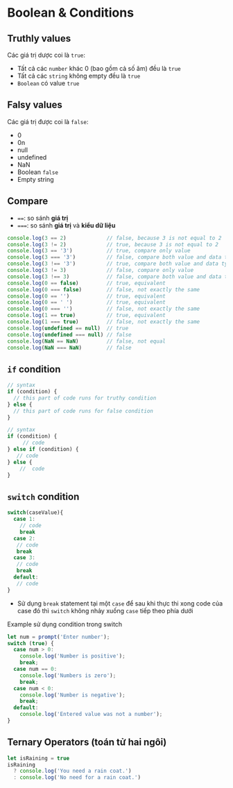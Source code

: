 # Boolean & Conditions

## Truthly values

Các giá trị dược coi là `true`:

- Tất cả các `number` khác 0 (bao gồm cả số âm) đều là `true`
- Tất cả các `string` không empty đều là `true`
- `Boolean` có value `true`

## Falsy values

Các giá trị được coi là `false`:

- 0
- 0n
- null
- undefined
- NaN
- Boolean `false`
- Empty string

## Compare

- `==`: so sánh **giá trị**
- `===`: so sánh **giá trị** và **kiểu dữ liệu**

```javascript
console.log(3 == 2)             // false, because 3 is not equal to 2
console.log(3 != 2)             // true, because 3 is not equal to 2
console.log(3 == '3')           // true, compare only value
console.log(3 === '3')          // false, compare both value and data type
console.log(3 !== '3')          // true, compare both value and data type
console.log(3 != 3)             // false, compare only value
console.log(3 !== 3)            // false, compare both value and data type
console.log(0 == false)         // true, equivalent
console.log(0 === false)        // false, not exactly the same
console.log(0 == '')            // true, equivalent
console.log(0 == ' ')           // true, equivalent
console.log(0 === '')           // false, not exactly the same
console.log(1 == true)          // true, equivalent
console.log(1 === true)         // false, not exactly the same
console.log(undefined == null)  // true
console.log(undefined === null) // false
console.log(NaN == NaN)         // false, not equal
console.log(NaN === NaN)        // false
```

## `if` condition

```javascript
// syntax
if (condition) {
  // this part of code runs for truthy condition
} else {
  // this part of code runs for false condition
}

// syntax
if (condition) {
     // code
} else if (condition) {
   // code
} else {
    //  code
}
```

## `switch` condition

```javascript
switch(caseValue){
  case 1:
    // code
    break
  case 2:
   // code
   break
  case 3:
   // code
   break
  default:
   // code
}
```

- Sử dụng `break` statement tại một `case` để sau khi thực thi xong code của case đó thì `switch` không nhảy xuống `case` tiếp theo phía dưới

Example sử dụng condition trong switch

```javascript
let num = prompt('Enter number');
switch (true) {
  case num > 0:
    console.log('Number is positive');
    break;
  case num == 0:
    console.log('Numbers is zero');
    break;
  case num < 0:
    console.log('Number is negative');
    break;
  default:
    console.log('Entered value was not a number');
}
```

## Ternary Operators (toán tử hai ngôi)

```javascript
let isRaining = true
isRaining
  ? console.log('You need a rain coat.')
  : console.log('No need for a rain coat.')
```
